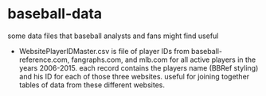 # baseball-data
some data files that baseball analysts and fans might find useful
* WebsitePlayerIDMaster.csv is file of player IDs from baseball-reference.com, fangraphs.com, and mlb.com for all active players in the years 2006-2015.  each record contains the players name (BBRef styling) and his ID for each of those three websites.  useful for joining together tables of data from these different websites.